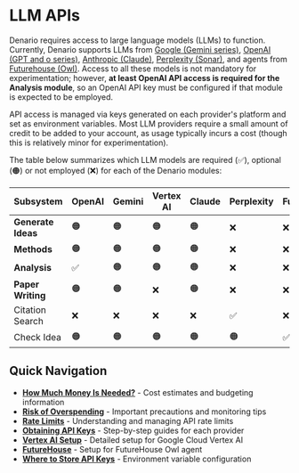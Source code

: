 # LLM APIs

Denario requires access to large language models (LLMs) to function. Currently, Denario supports LLMs from [Google (Gemini series)](https://ai.google.dev/gemini-api/docs/models?hl=es-419), [OpenAI (GPT and o series)](https://platform.openai.com/docs/models), [Anthropic (Claude)](https://www.anthropic.com/claude), [Perplexity (Sonar)](https://sonar.perplexity.ai/), and agents from [Futurehouse (Owl)](https://platform.futurehouse.org/). Access to all these models is not mandatory for experimentation; however, **at least OpenAI API access is required for the Analysis module**, so an OpenAI API key must be configured if that module is expected to be employed.

API access is managed via keys generated on each provider's platform and set as environment variables. Most LLM providers require a small amount of credit to be added to your account, as usage typically incurs a cost (though this is relatively minor for experimentation).

The table below summarizes which LLM models are required (✅), optional (🟠) or not employed (❌) for each of the Denario modules:

| Subsystem          | OpenAI | Gemini | Vertex AI | Claude | Perplexity | FutureHouse |
| ------------------ | ------ | ------ | --------- | ------ | ---------- | ----------- |
| **Generate Ideas** | 🟠     | 🟠     | 🟠        | 🟠     | ❌         | ❌          |
| **Methods**        | 🟠     | 🟠     | 🟠        | 🟠     | ❌         | ❌          |
| **Analysis**       | ✅     | 🟠     | 🟠        | 🟠     | ❌         | ❌          |
| **Paper Writing**  | 🟠     | 🟠     | ❌        | 🟠     | ❌         | ❌          |
| Citation Search    | ❌     | ❌     | ❌        | ❌     | ✅         | ❌          |
| Check Idea         | 🟠     | 🟠     | 🟠        | 🟠     | 🟠         | ✅          |

## Quick Navigation

- **[How Much Money Is Needed?](how-much-money.md)** - Cost estimates and budgeting information
- **[Risk of Overspending](risk-overspending.md)** - Important precautions and monitoring tips
- **[Rate Limits](rate-limits.md)** - Understanding and managing API rate limits
- **[Obtaining API Keys](obtaining-api-keys.md)** - Step-by-step guides for each provider
- **[Vertex AI Setup](vertex-ai-setup.md)** - Detailed setup for Google Cloud Vertex AI
- **[FutureHouse](futurehouse.md)** - Setup for FutureHouse Owl agent
- **[Where to Store API Keys](where-to-store-api-keys.md)** - Environment variable configuration
